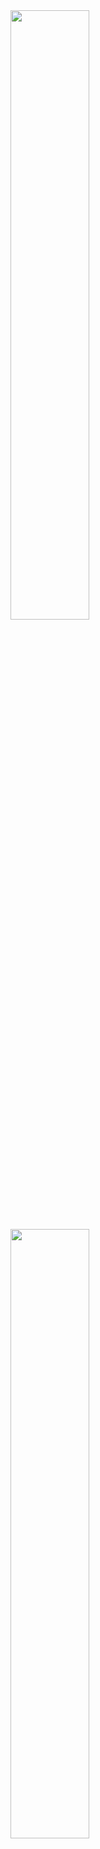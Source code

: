 <a href="https://google.com">
  <img width="50%" src="https://github-readme-stats.vercel.app/api?username=j-mathewxz&count_private=true&show_icons=true&theme=midnight-purple&hide_border=true"/>
  <br>
  
  <img width="50%" src="https://github-readme-stats.vercel.app/api/top-langs/?username=j-mathewxz&layout=compact&langs_count=8&theme=midnight-purple&hide_border=true&hide_title=true"/>
</a>
